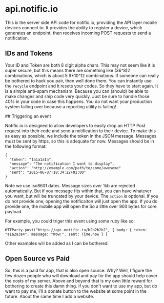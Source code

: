 # api.notific.io

This is the server side API code for notific.io, providing the API layer mobile devices
connect to. It provides the ability to register a device, which generates an endpoint,
then receives incoming POST requests to send a notification.

## IDs and Tokens

Your ID and Token are both 8 digit alpha chars. This may not seem like it is super secure, but
this means there are something like (36^8)2 combinations, which is about 5.6*10^12 combinations.
If someone can really be bothered to hack you pair, then well done them. You can instantly use
the `recycle` endpoint and it resets your codes. So they have to start again. It is a simple
anti-spam mechanism. Because you can (should) be able to make changes and ship code very quickly.
Just be sure to handle those 401s in your code in case this happens. You do not want your
production system falling over because a reporting utility is failing!

## Triggering an event

Notific.io is designed to allow developers to easily drop an HTTP Post request into their code
and send a notification to their device. To make this as easy as possible, we include the token
in the JSON message. Messages must be sent by https, so this is adequate for now. Messages
should be in the following format:

    {
      "token": "1a1a1a1a",
      "message": "The notification I want to display",
      "action": "http://example.com/path/to/some/awesome"
      "sent": "2015-06-07T18:34:22+01:00" 
    }

Note we use iso8601 dates. Message sizes over 1kb are rejected automatically. But if you message
fits within that, you can have whatever you want, but will be truncated by your device. The
`action` is optional. If you do not provide one, opening the notificaiton will just open the app.
If you do provide one, the mobile app will open the  So a little over 900 bytes for core payload.

For example, you could triger this event using some ruby like so:

    HTTParty.post("https://api.notific.io/b2b2b2b2", { body: { token: "a1a2a3a4", message: "Wow!", sent: Time.now } }

Other examples will be added as I can be bothered.

## Open Source vs Paid

So, this is a paid for app, that is also open source. Why? Well, I figure the few dozen people who will download
and pay for the app should help cover the costs of my server. Above and beyond that is my own little reward for
bothering to create this damn thing. If you don't want to use my app, but do want to pay me, I'll a donate button
to the website at some point in the future. About the same time I add a website.

